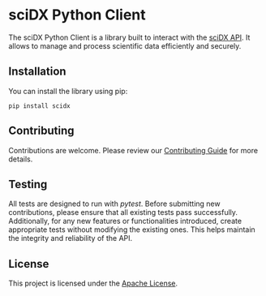 # sciDX Python Client

The sciDX Python Client is a library built to interact with the [sciDX API](https://github.com/sci-ndp/scidx-api). It allows to manage and process scientific data efficiently and securely.

## Installation

You can install the library using pip:

```
pip install scidx
```

## Contributing

Contributions are welcome. Please review our [Contributing Guide](docs/contributing.md) for more details.

## Testing

All tests are designed to run with *pytest*. Before submitting new contributions, please ensure that all existing tests pass successfully. Additionally, for any new features or functionalities introduced, create appropriate tests without modifying the existing ones. This helps maintain the integrity and reliability of the API.

## License

This project is licensed under the [Apache License](LICENSE).
